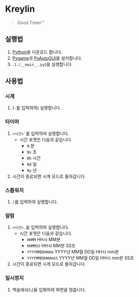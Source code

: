 # Kreylin
> Good Timer™

## 실행법
1. [Python](https://python.org)을 다운로드 합니다.
1. [Pygame](https://pypi.org/project/pygame/)과 [PyAutoGUI](https://pypi.org/project/PyAutoGUI/)를 설치합니다.
1. `.`(`./__main__.py`)을 실행합니다.

## 사용법

### 시계
1. (`-`를 입력하여) 실행합니다.

### 타이머
1. <code><시간>`</code>를 입력하여 실행합니다.
   * 시간 포맷은 다음과 같습니다.
     * `N` 분
     * `Ns` 초
     * `Nh` 시간
     * `Nd` 일
     * `Ny` 년
1. 시간이 종료되면 시계 모드로 돌아갑니다.

### 스톱워치
1. `/`를 입력하여 실행합니다.

### 알람
1. `<시간>.`을 입력하여 실행합니다.
   * 시간 포맷은 다음과 같습니다.
     * `HHMM` HH시 MM분
     * `HHMMSS` HH시 MM분 SS초
     * `YYYYMMDDHHmm` YYYY년 MM월 DD일 HH시 mm분
     * `YYYYMMDDHHmmSS` YYYY년 MM월 DD일 HH시 mm분 SS초
1. 시간이 종료되면 시계 모드로 돌아갑니다.

### 일시정지

1. 백슬래쉬(<code>\\</code>)들 입렦하여 화면을 멈춥니다.

